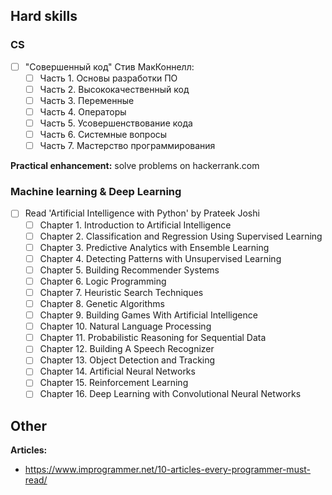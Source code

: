 ## Hard skills
### CS

- [ ] "Совершенный код" Стив МакКоннелл:
    * [ ] Часть 1. Основы разработки ПО
    * [ ] Часть 2. Высококачественный код
    * [ ] Часть 3. Переменные
    * [ ] Часть 4. Операторы
    * [ ] Часть 5. Усовершенствование кода
    * [ ] Часть 6. Системные вопросы
    * [ ] Часть 7. Мастерство программирования

**Practical enhancement:** solve problems on hackerrank.com

### Machine learning & Deep Learning
- [ ] Read 'Artificial Intelligence with Python' by Prateek Joshi
    * [ ] Chapter 1. Introduction to Artificial Intelligence
    * [ ] Chapter 2. Classification and Regression Using Supervised Learning
    * [ ] Chapter 3. Predictive Analytics with Ensemble Learning
    * [ ] Chapter 4. Detecting Patterns with Unsupervised Learning
    * [ ] Chapter 5. Building Recommender Systems
    * [ ] Chapter 6. Logic Programming
    * [ ] Chapter 7. Heuristic Search Techniques
    * [ ] Chapter 8. Genetic Algorithms
    * [ ] Chapter 9. Building Games With Artificial Intelligence
    * [ ] Chapter 10. Natural Language Processing
    * [ ] Chapter 11. Probabilistic Reasoning for Sequential Data
    * [ ] Chapter 12. Building A Speech Recognizer
    * [ ] Chapter 13. Object Detection and Tracking
    * [ ] Chapter 14. Artificial Neural Networks
    * [ ] Chapter 15. Reinforcement Learning
    * [ ] Chapter 16. Deep Learning with Convolutional Neural Networks

## Other
**Articles:**
* https://www.improgrammer.net/10-articles-every-programmer-must-read/
